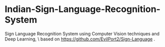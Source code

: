 # Indian-Sign-Language-Recognition-System
Sign Language Recognition System using Computer Vision techniques and Deep Learning, \\
based on https://github.com/EvilPort2/Sign-Language .
